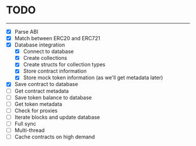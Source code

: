 # TODO

---

-   [x] Parse ABI
-   [x] Match between ERC20 and ERC721
-   [x] Database integration
    -   [x] Connect to database
    -   [x] Create collections
    -   [x] Create structs for collection types
    -   [x] Store contract information
    -   [x] Store mock token information (as we'll get metadata later)
-   [x] Save contract to database
-   [ ] Get contract metadata
-   [ ] Save token balance to database
-   [ ] Get token metadata
-   [ ] Check for proxies
-   [ ] Iterate blocks and update database
-   [ ] Full sync
-   [ ] Multi-thread
-   [ ] Cache contracts on high demand
